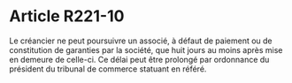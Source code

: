 # Article R221-10

Le créancier ne peut poursuivre un associé, à défaut de paiement ou de constitution de garanties par la société, que huit jours au moins après mise en demeure de celle-ci.   Ce délai peut être prolongé par ordonnance du président du tribunal de commerce statuant en référé.